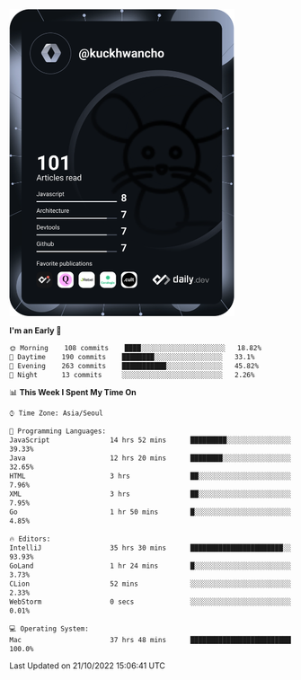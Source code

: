 <a href="https://app.daily.dev/kuckhwancho"><img src="https://github.com/kuckjwi0928/kuckjwi0928/blob/master/devcard.svg" width="400" alt="Kuckjwi Devcard"/></a>

<!--START_SECTION:waka-->
**I'm an Early 🐤** 

```text
🌞 Morning    108 commits    ████░░░░░░░░░░░░░░░░░░░░░   18.82% 
🌆 Daytime    190 commits    ████████░░░░░░░░░░░░░░░░░   33.1% 
🌃 Evening    263 commits    ███████████░░░░░░░░░░░░░░   45.82% 
🌙 Night      13 commits     ░░░░░░░░░░░░░░░░░░░░░░░░░   2.26%

```


📊 **This Week I Spent My Time On** 

```text
⌚︎ Time Zone: Asia/Seoul

💬 Programming Languages: 
JavaScript               14 hrs 52 mins      █████████░░░░░░░░░░░░░░░░   39.33% 
Java                     12 hrs 20 mins      ████████░░░░░░░░░░░░░░░░░   32.65% 
HTML                     3 hrs               ██░░░░░░░░░░░░░░░░░░░░░░░   7.96% 
XML                      3 hrs               ██░░░░░░░░░░░░░░░░░░░░░░░   7.95% 
Go                       1 hr 50 mins        █░░░░░░░░░░░░░░░░░░░░░░░░   4.85%

🔥 Editors: 
IntelliJ                 35 hrs 30 mins      ███████████████████████░░   93.93% 
GoLand                   1 hr 24 mins        █░░░░░░░░░░░░░░░░░░░░░░░░   3.73% 
CLion                    52 mins             ░░░░░░░░░░░░░░░░░░░░░░░░░   2.33% 
WebStorm                 0 secs              ░░░░░░░░░░░░░░░░░░░░░░░░░   0.01%

💻 Operating System: 
Mac                      37 hrs 48 mins      █████████████████████████   100.0%

```


 Last Updated on 21/10/2022 15:06:41 UTC
<!--END_SECTION:waka-->
